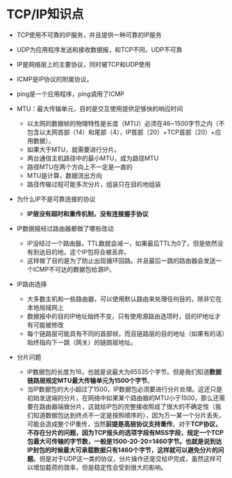 # TCP/IP知识点

- TCP使用不可靠的IP服务，并且提供一种可靠的IP服务
- UDP为应用程序发送和接收数据报，和TCP不同，UDP不可靠
- IP是网络层上的主要协议，同时被TCP和UDP使用
- ICMP是IP协议的附属协议。

- ping是一个应用程序，ping调用了ICMP



- MTU：最大传输单元，目的是交互使用提供足够快的响应时间
  - 以太网的数据帧的物理特性是长度（MTU）必须在46~1500字节之内（不包含以太网首部（14）和尾部（4），IP首部（20）+TCP首部（20）+应用数据）。
  - 如果大于MTU，就需要进行分片。
  - 两台通信主机路径中的最小MTU，成为路径MTU
  - 路径MTU在两个方向上不一定是一直的
  - MTU是计算，数据流出方向
  - 路径传输过程可能多次分片，组装只在目的地组装



- 为什么IP不是可靠连接的协议
  - **IP层没有超时和重传机制，没有连接握手协议**

- IP数据报经过路由器都做了哪些改动
  - IP没经过一个路由器，TTL数就会减一，如果最后TTL为0了，但是依然没有到达目的地，这个IP包将会被丢弃。
  - 这样做了目的是为了防止出现循环回路。并且最后一跳的路由器会发送一个ICMP不可达的数据包给源IP。
- IP路由选择
  - 大多数主机和一些路由器，可以使用默认路由来处理任何目的，除非它在本地局域网上
  - 数据报中的目的IP地址始终不变，只有使用源路由选项时，目的IP地址才有可能被修改
  - 每个链路层可能具有不同的首部帧，而且链路层的目的地址（如果有的话）始终指向下一跳（网关）的链路层地址。
- 分片问题
  - IP数据包的长度为16，也就是说最大为65535个字节。但是我们知道**数据链路层规定MTU最大传输单元为1500个字节**。
  - 当IP数据包的大小超过了1500，IP数据包必须要进行分片处理。这还只是初始发送端的分片，在网络中如果某个路由器的MTU小于1500，那么还需要在路由器端做分片，这就给IP包的完整接收照成了很大的不确定性（我们知道数据包达到终点不一定是按照顺序的），因为万一某一个分片丢失，可能会造成整个IP重传，当然**前提是高层协议支持重传**。对于**TCP协议，不存在分片的问题，因为TCP报头的选项字段有MSS字段，规定一个TCP包最大可传输的字节数，一般是1500-20-20=1460字节。也就是说到达IP封包的时候最大可承载数据只有1460个字节，这样就可以避免分片的问题**。但是对于UDP这一类的协议，分片操作还是交给IP完成，虽然这样可以增加载荷的效率，但是稳定性会受到很大的影响。


